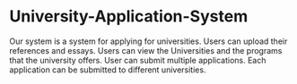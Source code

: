 # University-Application-System
Our system is a system for applying for universities. Users can upload their references and essays. Users can view the Universities and the programs that the university offers. User can submit multiple applications. Each application can be submitted to different universities. 
